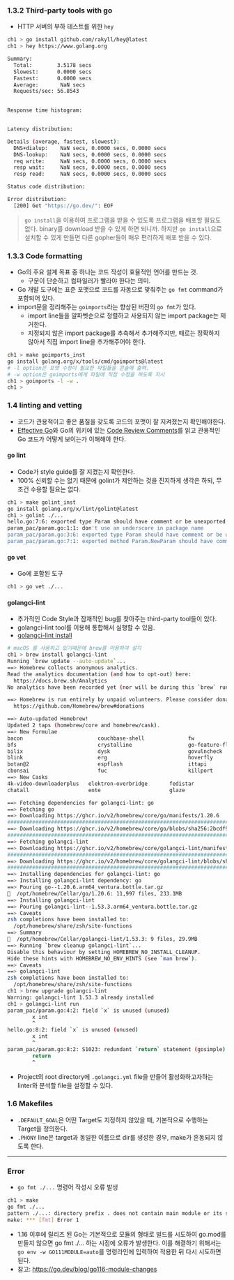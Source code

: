 ### 1.3.2 Third-party tools with go

* HTTP 서버의 부하 테스트를 위한 `hey`

```bash
ch1 > go install github.com/rakyll/hey@latest 
ch1 > hey https://www.golang.org                      

Summary:
  Total:        3.5178 secs
  Slowest:      0.0000 secs
  Fastest:      0.0000 secs
  Average:       NaN secs
  Requests/sec: 56.8543
  

Response time histogram:


Latency distribution:

Details (average, fastest, slowest):
  DNS+dialup:    NaN secs, 0.0000 secs, 0.0000 secs
  DNS-lookup:    NaN secs, 0.0000 secs, 0.0000 secs
  req write:     NaN secs, 0.0000 secs, 0.0000 secs
  resp wait:     NaN secs, 0.0000 secs, 0.0000 secs
  resp read:     NaN secs, 0.0000 secs, 0.0000 secs

Status code distribution:

Error distribution:
  [200] Get "https://go.dev/": EOF

```

> `go install`을 이용하여 프로그램을 받을 수 있도록 프로그램을 배포할 필요도 없다. 
> binary를 download 받을 수 있게 하면 되니까. 
> 하지만 `go install`으로 설치할 수 있게 만들면 다른 gopher들이 매우 편리하게 배포 받을 수 있다.

### 1.3.3 Code formatting

* Go의 주요 설계 목표 중 하나는 코드 작성이 효율적인 언어를 만드는 것.
    * 구문이 단순하고 컴파일러가 빨라야 한다는 의미.
* Go 개발 도구에는 표준 포맷으로 코드를 자동으로 맞춰주는 `go fmt` command가 포함되어 있다.
* import문을 정리해주는 `goimports`라는 향상된 버전의 `go fmt`가 있다.
    * import line들을 알파벳순으로 정렬하고 사용되지 않는 import package는 제거한다.
    * 지정되지 않은 import package를 추측해서 추가해주지만, 때로는 정확하지 않아서 직접 import line을 추가해주어야 한다.

```bash
ch1 > make goimports_inst  
go install golang.org/x/tools/cmd/goimports@latest
# -l option은 포맷 수정이 필요한 파일들을 콘솔에 출력.
# -w option은 goimports에게 파일에 직접 수정을 하도록 지시
ch1 > goimports -l -w .      
ch1 >     
```

### 1.4 linting and vetting

* 코드가 관용적이고 좋은 품질을 갖도록 코드의 포맷이 잘 지켜졌는지 확인해야한다.
* [Effective Go][effecttive go link]와 Go의 위키에 있는 [Code Review Comments][Code Review Comments]를 읽고 관용적인 Go 코드가 어떻게 보이는가 이해해야 한다.

[effecttive go link]: https://go.dev/doc/effective_go
[Code Review Comments]: https://github.com/golang/go/wiki/CodeReviewComments

#### go lint

* Code가 style guide를 잘 지켰는지 확인한다. 
* 100% 신뢰할 수는 없기 때문에 golint가 제안하는 것을 진지하게 생각은 하되, 무조건 수용할 필요는 없다.

```bash
ch1 > make golint_inst                                
go install golang.org/x/lint/golint@latest
ch1 > golint ./...       
hello.go:7:6: exported type Param should have comment or be unexported
param_pac/param.go:1:1: don't use an underscore in package name
param_pac/param.go:3:6: exported type Param should have comment or be unexported
param_pac/param.go:7:1: exported method Param.NewParam should have comment or be unexported
```

#### go vet

* Go에 포함된 도구

```bash
ch1 > go vet ./...  
```

#### golangci-lint

* 추가적인 Code Style과 잠재적인 bug를 찾아주는 third-party tool들이 있다.
* golangci-lint tool를 이용해 통합해서 실행할 수 있음.
* [golangci-lint install][golangci-lint install]

[golangci-lint install]: https://golangci-lint.run/usage/install/

```bash
# macOS 를 사용하고 있기때문에 brew를 이용하여 설치
ch1 > brew install golangci-lint   
Running `brew update --auto-update`...
==> Homebrew collects anonymous analytics.
Read the analytics documentation (and how to opt-out) here:
  https://docs.brew.sh/Analytics
No analytics have been recorded yet (nor will be during this `brew` run).

==> Homebrew is run entirely by unpaid volunteers. Please consider donating:
  https://github.com/Homebrew/brew#donations

==> Auto-updated Homebrew!
Updated 2 taps (homebrew/core and homebrew/cask).
==> New Formulae
bacon                        couchbase-shell              fw                           llm                          pixi                         quictls                      strip-nondeterminism         wpscan
bfs                          crystalline                  go-feature-flag              mailpit                      plog                         ruff-lsp                     terragrunt-atlantis-config   yyjson
bilix                        dysk                         govulncheck                  mvfst                        pop                          runme                        tzdiff
blink                        erg                          hoverfly                     mvt                          prettierd                    sh4d0wup                     webpod
botan@2                      espflash                     ittapi                       neonctl                      pylyzer                      solr@8.11                    wget2
cbonsai                      fuc                          killport                     pgrok                        python-cryptography          sqlpage                      woof-doom
==> New Casks
4k-video-downloaderplus   elektron-overbridge       fedistar                  herd                      lm-studio                 mycard                    replay                    screen-studio             showmeyourhotkeys
chatall                   ente                      glaze                     keyclu                    maa                       poe                       ripx                      sfm

==> Fetching dependencies for golangci-lint: go
==> Fetching go
==> Downloading https://ghcr.io/v2/homebrew/core/go/manifests/1.20.6
#################################################################################################################################################################################################################################### 100.0%
==> Downloading https://ghcr.io/v2/homebrew/core/go/blobs/sha256:2bcdf995616b5dce70e7af6ea081de4bcb9c128ee352136ed585ccd6f19201e5
#################################################################################################################################################################################################################################### 100.0%
==> Fetching golangci-lint
==> Downloading https://ghcr.io/v2/homebrew/core/golangci-lint/manifests/1.53.3
#################################################################################################################################################################################################################################### 100.0%
==> Downloading https://ghcr.io/v2/homebrew/core/golangci-lint/blobs/sha256:1342963702b51e520e2ac0b020ca65cd071d00bfc5f9cd62c05fd4182cce2fd6
#################################################################################################################################################################################################################################### 100.0%
==> Installing dependencies for golangci-lint: go
==> Installing golangci-lint dependency: go
==> Pouring go--1.20.6.arm64_ventura.bottle.tar.gz
🍺  /opt/homebrew/Cellar/go/1.20.6: 11,997 files, 233.1MB
==> Installing golangci-lint
==> Pouring golangci-lint--1.53.3.arm64_ventura.bottle.tar.gz
==> Caveats
zsh completions have been installed to:
  /opt/homebrew/share/zsh/site-functions
==> Summary
🍺  /opt/homebrew/Cellar/golangci-lint/1.53.3: 9 files, 29.9MB
==> Running `brew cleanup golangci-lint`...
Disable this behaviour by setting HOMEBREW_NO_INSTALL_CLEANUP.
Hide these hints with HOMEBREW_NO_ENV_HINTS (see `man brew`).
==> Caveats
==> golangci-lint
zsh completions have been installed to:
  /opt/homebrew/share/zsh/site-functions
ch1 > brew upgrade golangci-lint   
Warning: golangci-lint 1.53.3 already installed
ch1 > golangci-lint run 
param_pac/param.go:4:2: field `x` is unused (unused)
        x int
        ^
hello.go:8:2: field `x` is unused (unused)
        x int
        ^
param_pac/param.go:8:2: S1023: redundant `return` statement (gosimple)
        return
        ^
```

* Project의 root directory에 `.golangci.yml` file을 만들어 활성화하고자하는 linter와 분석할 file을 설정할 수 있다.

### 1.6 Makefiles

* `.DEFAULT_GOAL`은 어떤 Target도 지정하지 않았을 때, 기본적으로 수행하는 Target을 정의한다.
* `.PHONY` line은 target과 동일한 이름으로 dir를 생성한 경우, make가 혼동되지 않도록 한다.


<hr/>

### Error

* `go fmt ./...` 명령어 작성시 오류 발생

```bash
ch1 > make                                               
go fmt ./...
pattern ./...: directory prefix . does not contain main module or its selected dependencies
make: *** [fmt] Error 1
```

* 1.16 이후에 릴리즈 된 Go는 기본적으로 모듈의 형태로 빌드를 시도하여 go.mod를 만들지 않으면 go fmt ./... 하는 시점에 오류가 발생한다. 이를 해결하기 위해서는 `go env -w GO111MODULE=auto`를 명령라인에 입력하여 적용한 뒤 다시 시도하면 된다.
 * 참고: <https://go.dev/blog/go116-module-changes>